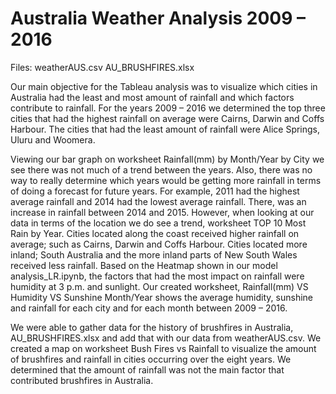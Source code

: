 # Australia Weather Analysis 2009 – 2016

Files:
weatherAUS.csv 
AU_BRUSHFIRES.xlsx

Our main objective for the Tableau analysis was to visualize which cities in Australia had the least and most amount of rainfall and which factors contribute to rainfall. For the years 2009 – 2016 we determined the top three cities that had the highest rainfall on average were Cairns, Darwin and Coffs Harbour. The cities that had the least amount of rainfall were Alice Springs, Uluru and Woomera.

Viewing our bar graph on worksheet Rainfall(mm) by Month/Year by City we see there was not much of a trend between the years. Also, there was no way to really determine which years would be getting more rainfall in terms of doing a forecast for future years. For example, 2011 had the highest average rainfall and 2014 had the lowest average rainfall. There, was an increase in rainfall between 2014 and 2015. However, when looking at our data in terms of the location we do see a trend, worksheet TOP 10 Most Rain by Year. Cities located along the coast received higher rainfall on average; such as Cairns, Darwin and Coffs Harbour. Cities located more inland; South Australia and the more inland parts of New South Wales received less rainfall.
Based on the Heatmap shown in our model analysis_LR.ipynb, the factors that had the most impact on rainfall were humidity at 3 p.m. and sunlight. Our created worksheet, Rainfall(mm) VS Humidity VS Sunshine Month/Year shows the average humidity, sunshine and rainfall for each city and for each  month between 2009 – 2016.

We were able to gather data for the history of brushfires in Australia, AU_BRUSHFIRES.xlsx and add that with our data from weatherAUS.csv. We created a map on worksheet Bush Fires vs Rainfall to visualize the amount of brushfires and rainfall in cities occurring over the eight years. We determined that the amount of rainfall was not the main factor that contributed brushfires in Australia. 
